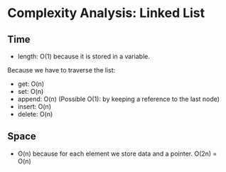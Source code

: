 # Complexity Analysis: Linked List

## Time

- length: O(1) because it is stored in a variable.

Because we have to traverse the list:

- get: O(n)
- set: O(n)
- append: O(n) (Possible O(1): by keeping a reference to the last node)
- insert: O(n)
- delete: O(n)

## Space

- O(n) because for each element we store data and a pointer. O(2n) = O(n)
